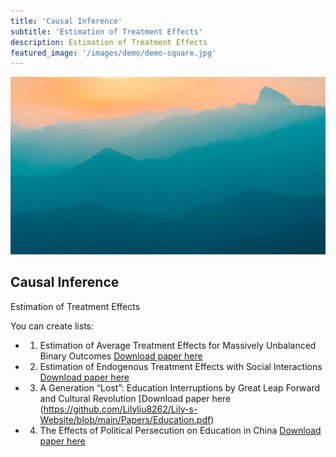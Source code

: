 ```yaml
---
title: 'Causal Inference'
subtitle: 'Estimation of Treatment Effects'
description: Estimation of Treatment Effects
featured_image: '/images/demo/demo-square.jpg'
---
```


![](/images/demo/demo-landscape.jpg)

## Causal Inference



Estimation of Treatment Effects

You can create lists:

* 1. Estimation of Average Treatment Effects for Massively Unbalanced Binary Outcomes [Download paper here](https://github.com/Lilyliu8262/Lily-s-Website/blob/main/Papers/Bootstrap.pdf)
* 2. Estimation of Endogenous Treatment Effects with Social Interactions [Download paper here](https://github.com/Lilyliu8262/Lily-s-Website/blob/main/Papers/Network_Effects.pdf)
* 3. A Generation “Lost”: Education Interruptions by Great Leap Forward and Cultural Revolution [Download paper here (https://github.com/Lilyliu8262/Lily-s-Website/blob/main/Papers/Education.pdf)
* 4. The Effects of Political Persecution on Education in China [Download paper here](https://github.com/Lilyliu8262/Lily-s-Website/blob/main/Papers/Political_Persecution.pdf)



